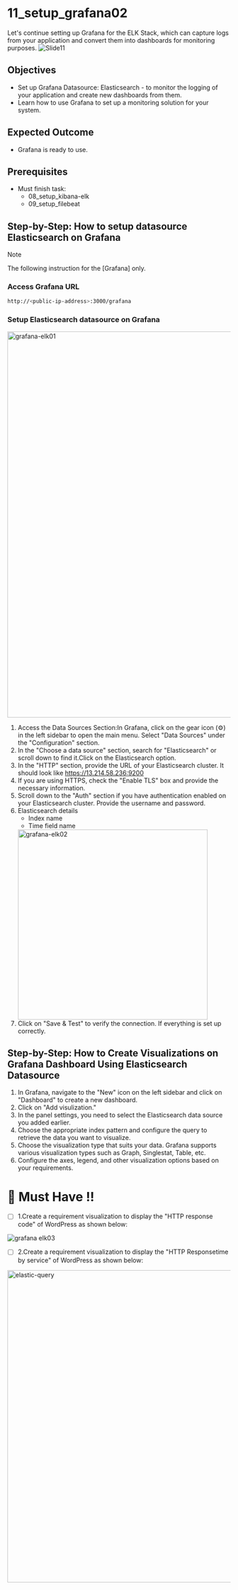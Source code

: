 # 11_setup_grafana02
Let's continue setting up Grafana for the ELK Stack, which can capture logs from your application and convert them into dashboards for monitoring purposes.
![Slide11](https://github.com/chayapon-s/kbtg-infra-kampus-bootcamp2024/assets/49383429/645add32-b6c3-48e6-99cc-44a42eed74a9)

## Objectives
- Set up Grafana Datasource: Elasticsearch - to monitor the logging of your application and create new dashboards from them.
- Learn how to use Grafana to set up a monitoring solution for your system.

## Expected Outcome
- Grafana is ready to use.

## Prerequisites
- Must finish task: 
    - 08_setup_kibana-elk
    - 09_setup_filebeat

## Step-by-Step: How to setup datasource Elasticsearch on Grafana
> [!NOTE]
> The following instruction for the [Grafana] only.
### Access Grafana URL
```sh
http://<public-ip-address>:3000/grafana
```

### Setup Elasticsearch datasource on Grafana
<img width="869" alt="grafana-elk01" src="https://github.com/chayapon-s/kbtg-infra-kampus-bootcamp2024/assets/49383429/54c2689f-1579-48c2-a59c-0bf3ede50902">

1. Access the Data Sources Section:In Grafana, click on the gear icon (⚙️) in the left sidebar to open the main menu.  Select "Data Sources" under the "Configuration" section. 
2. In the "Choose a data source" section, search for "Elasticsearch" or scroll down to find it.Click on the Elasticsearch option. 
3. In the "HTTP" section, provide the URL of your Elasticsearch cluster. It should look like https://13.214.58.236:9200 
4. If you are using HTTPS, check the "Enable TLS" box and provide the necessary information. 
5. Scroll down to the "Auth" section if you have authentication enabled on your Elasticsearch cluster. Provide the username and password. 
6. Elasticsearch details
    - Index name 
    - Time field name    
   <img width="428" alt="grafana-elk02" src="https://github.com/chayapon-s/kbtg-infra-kampus-bootcamp2024/assets/49383429/dc39aeae-62ac-41c2-8eb1-60f3d7061670">
8. Click on "Save & Test" to verify the connection. If everything is set up correctly.

## Step-by-Step: How to Create Visualizations on Grafana Dashboard Using Elasticsearch Datasource


1. In Grafana, navigate to the "New" icon on the left sidebar and click on "Dashboard" to create a new dashboard. 
2. Click on "Add visulization." 
3. In the panel settings, you need to select the Elasticsearch data source you added earlier. 
4. Choose the appropriate index pattern and configure the query to retrieve the data you want to visualize. 
5. Choose the visualization type that suits your data. Grafana supports various visualization types such as Graph, Singlestat, Table, etc. 
6. Configure the axes, legend, and other visualization options based on your requirements.

# 📌 Must Have !! 
- [ ] 1.Create a requirement visualization to display the "HTTP response code" of WordPress as shown below:

![grafana elk03](https://github.com/chayapon-s/kbtg-infra-kampus-bootcamp2024/assets/49383429/ac4ae92f-6e1c-4805-b005-12c14557ed83)

- [ ] 2.Create a requirement visualization to display the "HTTP Responsetime by service" of WordPress as shown below:
<img width="703" alt="elastic-query" src="https://github.com/chayapon-s/kbtg-infra-kampus-bootcamp2024/assets/49383429/786d7ad7-6df3-454b-a956-ebfacb0e89fe">


